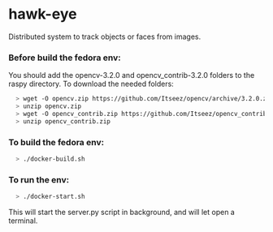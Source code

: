 # hawk-eye
Distributed system to track objects or faces from images.


### Before build the fedora env:

  You should add the opencv-3.2.0 and opencv_contrib-3.2.0 folders to the raspy directory.
  To download the needed folders:

  ```bash
    > wget -O opencv.zip https://github.com/Itseez/opencv/archive/3.2.0.zip
	> unzip opencv.zip
	> wget -O opencv_contrib.zip https://github.com/Itseez/opencv_contrib/archive/3.2.0.zip
	> unzip opencv_contrib.zip
  ```


### To build the fedora env:

  ```bash
    > ./docker-build.sh
  ```


### To run the env:

  ```bash
    > ./docker-start.sh
  ```

This will start the server.py script in background, and will let open a terminal.
